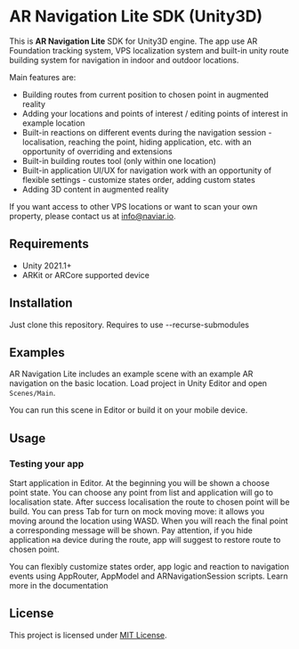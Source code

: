 # AR Navigation Lite SDK (Unity3D)

This is **AR Navigation Lite** SDK for Unity3D engine. The app use AR Foundation tracking system, VPS localization system and built-in unity route building system for navigation in indoor and outdoor locations. 

Main features are:
- Building routes from current position to chosen point in augmented reality
- Adding your locations and points of interest / editing points of interest in example location
- Built-in reactions on different events during the navigation session - localisation, reaching the point, hiding application, etc. with an opportunity of overriding and extensions
- Built-in building routes tool (only within one location)
- Built-in application UI/UX for navigation work with an opportunity of flexible settings - customize states order, adding custom states
- Adding 3D content in augmented reality

If you want access to other VPS locations or want to scan your own property, please contact us at <info@naviar.io>.

## Requirements

- Unity 2021.1+
- ARKit or ARCore supported device

## Installation

Just clone this repository. Requires to use --recurse-submodules

## Examples

AR Navigation Lite includes an example scene with an example AR navigation on the basic location. Load project in Unity Editor and open `Scenes/Main`. 

You can run this scene in Editor or build it on your mobile device.

## Usage

### Testing your app

Start application in Editor. At the beginning you will be shown a choose point state. You can choose any point from list and application will go to localisation state. After success localisation the route to chosen point will be build. You can press Tab for turn on mock moving move: it allows you moving around the location using WASD. When you will reach the final point a corresponding message will be shown. Pay attention, if you hide application на device during the route, app will suggest to restore route to chosen point.

You can flexibly customize states order, app logic and reaction to navigation events using AppRouter, AppModel and ARNavigationSession scripts. Learn more in the documentation

## License 

This project is licensed under [MIT License](LICENSE).
